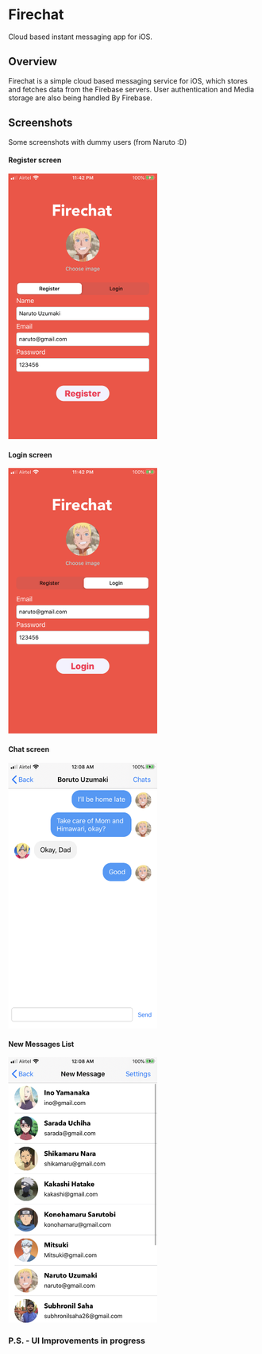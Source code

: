 # Firechat

Cloud based instant messaging app for iOS.

## Overview

Firechat is a simple cloud based messaging service for iOS, which stores and fetches data from the Firebase servers. User authentication and Media storage are also being handled By Firebase. 

## Screenshots

Some screenshots with dummy users (from Naruto :D)

#### Register screen

<img src="screenshots/register-screen.PNG" width=300>

#### Login screen

<img src="screenshots/login-screen.PNG" width=300>

#### Chat screen

<img src="screenshots/chat-screen.PNG" width=300>

#### New Messages List

<img src="screenshots/new-messages-screen.PNG" width=300>

### P.S. - UI Improvements in progress
